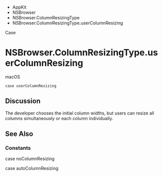 

- AppKit
- NSBrowser
- NSBrowser.ColumnResizingType
-  NSBrowser.ColumnResizingType.userColumnResizing 

Case

# NSBrowser.ColumnResizingType.userColumnResizing

macOS

``` source
case userColumnResizing
```

## Discussion

The developer chooses the initial column widths, but users can resize all columns simultaneously or each column individually.

## See Also

### Constants

case noColumnResizing

case autoColumnResizing

